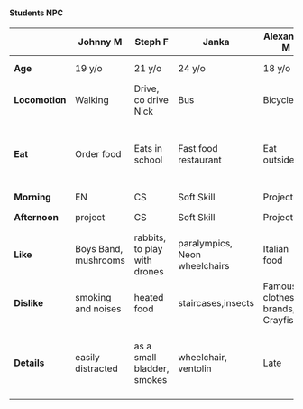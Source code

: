 
#### Students NPC
|               |Johnny M               | Steph F                       | Janka                         | Alexandre M| Nick M | Lindzy F | Erik M | Lana F | Sam H
----------------| --------------------- | ----------------------------- | ----------------------------- | ---| ---| ---| ---| ---| ---|
**Age**         | 19 y/o                | 21 y/o                        | 24 y/o                        | 18 y/o| 27 y/o| 17 y/o| 20 y/o| 22 y/o| 25 y/o
**Locomotion**  | Walking               | Drive, co drive Nick          | Bus                           | Bicycle| Is co Driven| Bus | Drive | Drive | 
**Eat**         | Order food            | Eats in school                | Fast food restaurant          | Eat outside| bring is meal| Eats outside| Eat in school| Goes out to buy and comes back |
**Morning**     | EN                    | CS                            | Soft Skill                    | Project| Project|CS|EN|EN|
**Afternoon**   | project               | CS                            | Soft Skill                    | Project| Project|EN|CS|Soft Skill|
**Like**        | Boys Band, mushrooms  | rabbits, to play with drones  | paralympics, Neon wheelchairs | Italian food | Old tech, steam engines| music and arts| video games and anime| nature, tofu
**Dislike**     | smoking and noises    | heated food                   | staircases,insects            | Famous clothes brands, Crayfishes| smartphones, social medias | sports and small places| hard work and noobs|meat, fast food |
**Details**     | easily distracted     | as a small bladder, smokes    | wheelchair, ventolin          | Late | Has a really old phone, wants to work in the green, Eat a lot and slowly | always wears headphone and is late| speaks way too much|Vegan, rich|